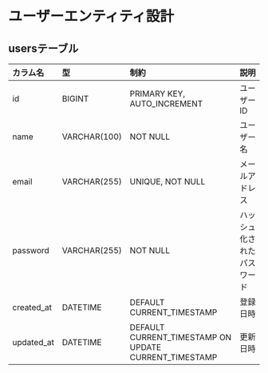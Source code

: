 # ユーザーエンティティ設計

## usersテーブル

| カラム名 | 型 | 制約 | 説明 |
|:---|:---|:---|:---|
| id | BIGINT | PRIMARY KEY, AUTO_INCREMENT | ユーザーID |
| name | VARCHAR(100) | NOT NULL | ユーザー名 |
| email | VARCHAR(255) | UNIQUE, NOT NULL | メールアドレス |
| password | VARCHAR(255) | NOT NULL | ハッシュ化されたパスワード |
| created_at | DATETIME | DEFAULT CURRENT_TIMESTAMP | 登録日時 |
| updated_at | DATETIME | DEFAULT CURRENT_TIMESTAMP ON UPDATE CURRENT_TIMESTAMP | 更新日時 |
